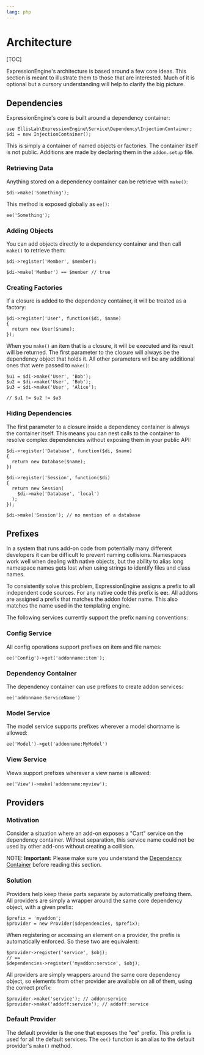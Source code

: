 ```yaml
---
lang: php
---
```


<!--
    This source file is part of the open source project
    ExpressionEngine User Guide (https://github.com/ExpressionEngine/ExpressionEngine-User-Guide)

    @link      https://expressionengine.com/
    @copyright Copyright (c) 2003-2020, Packet Tide, LLC (https://ellislab.com)
    @license   https://expressionengine.com/license Licensed under Apache License, Version 2.0
-->

# Architecture

[TOC]

ExpressionEngine's architecture is based around a few core ideas. This section is meant to illustrate them to those that are interested. Much of it is optional but a cursory understanding will help to clarify the big picture.

## Dependencies

ExpressionEngine's core is built around a dependency container:

    use EllisLab\ExpressionEngine\Service\Dependency\InjectionContainer;
    $di = new InjectionContainer();

This is simply a container of named objects or factories. The container itself is not public. Additions are made by declaring them in the `addon.setup` file.

### Retrieving Data

Anything stored on a dependency container can be retrieve with `make()`:

    $di->make('Something');

This method is exposed globally as `ee()`:

    ee('Something');

### Adding Objects

You can add objects directly to a dependency container and then call `make()` to retrieve them:

    $di->register('Member', $member);

    $di->make('Member') == $member // true

### Creating Factories

If a closure is added to the dependency container, it will be treated as a factory:

    $di->register('User', function($di, $name)
    {
      return new User($name);
    });

When you `make()` an item that is a closure, it will be executed and its result will be returned. The first parameter to the closure will always be the dependency object that holds it. All other parameters will be any additional ones that were passed to `make()`:

    $u1 = $di->make('User', 'Bob');
    $u2 = $di->make('User', 'Bob');
    $u3 = $di->make('User', 'Alice');

    // $u1 != $u2 != $u3

### Hiding Dependencies

The first parameter to a closure inside a dependency container is always the container itself. This means you can nest calls to the container to resolve complex dependencies without exposing them in your public API:

    $di->register('Database', function($di, $name)
    {
      return new Database($name);
    })

    $di->register('Session', function($di)
    {
      return new Session(
        $di->make('Database', 'local')
      );
    });

    $di->make('Session'); // no mention of a database

## Prefixes

In a system that runs add-on code from potentially many different developers it can be difficult to prevent naming collisions. Namespaces work well when dealing with native objects, but the ability to alias long namespace names gets lost when using strings to identify files and class names.

To consistently solve this problem, ExpressionEngine assigns a prefix to all independent code sources. For any native code this prefix is **ee:**. All addons are assigned a prefix that matches the addon folder name. This also matches the name used in the templating engine.

The following services currently support the prefix naming conventions:

### Config Service

All config operations support prefixes on item and file names:

    ee('Config')->get('addonname:item');

### Dependency Container

The dependency container can use prefixes to create addon services:

    ee('addonname:ServiceName')

### Model Service

The model service supports prefixes wherever a model shortname is allowed:

    ee('Model')->get('addonname:MyModel')

### View Service

Views support prefixes wherever a view name is allowed:

    ee('View')->make('addonname:myview');

## Providers

### Motivation

Consider a situation where an add-on exposes a "Cart" service on the dependency container. Without separation, this service name could not be used by other add-ons without creating a collision.

NOTE: **Important:** Please make sure you understand the [Dependency Container](#dependencies) before reading this section.

### Solution

Providers help keep these parts separate by automatically prefixing them. All providers are simply a wrapper around the same core dependency object, with a given prefix:

    $prefix = 'myaddon';
    $provider = new Provider($dependencies, $prefix);

When registering or accessing an element on a provider, the prefix is automatically enforced. So these two are equivalent:

    $provider->register('service', $obj);
    // ==
    $dependencies->register('myaddon:service', $obj);

All providers are simply wrappers around the same core dependency object, so elements from other provider are available on all of them, using the correct prefix:

    $provider->make('service'); // addon:service
    $provider->make('addoff:service'); // addoff:service

### Default Provider

The default provider is the one that exposes the "ee" prefix. This prefix is used for all the default services. The `ee()` function is an alias to the default provider's `make()` method.

